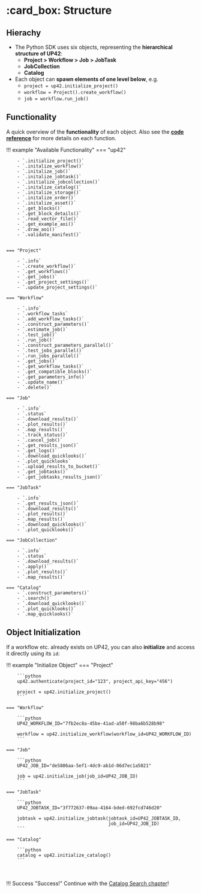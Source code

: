# :card_box: Structure

## Hierachy

- The Python SDK uses six objects, representing the **hierarchical structure of UP42**:
    - **Project > Workflow > Job > JobTask**
    - **JobCollection**
    - **Catalog**
- Each object can **spawn elements of one level below**, e.g.
    - `project = up42.initialize_project()`
    - `workflow = Project().create_workflow()`
    - `job = workflow.run_job()`


## Functionality

A quick overview of the **functionality** of each object. Also see the 
[**code reference**](https://sdk.up42.com/reference/project/) for more details on each
function.

!!! example "Available Functionality"
    === "up42"
    
        - `.initialize_project()`
        - `.initalize_workflow()`
        - `.initalize_job()`
        - `.initalize_jobtask()`
        - `.initialize_jobcollection()`
        - `.initalize_catalog()`
        - `.initalize_storage()`
        - `.initalize_order()`
        - `.initalize_asset()`
        - `.get_blocks()`
        - `.get_block_details()`
        - `.read_vector_file()`
        - `.get_example_aoi()`
        - `.draw_aoi()`
        - `.validate_manifest()`
       
    
    === "Project"
        
        - `.info`
        - `.create_workflow()`
        - `.get_workflows()`
        - `.get_jobs()`
        - `.get_project_settings()`
        - `.update_project_settings()`
    
    === "Workflow"
        
        - `.info`
        - `.workflow_tasks`
        - `.add_workflow_tasks()`
        - `.construct_parameters()`
        - `.estimate_job()`
        - `.test_job()`
        - `.run_job()`
        - `.construct_parameters_parallel()`
        - `.test_jobs_parallel()`
        - `.run_jobs_parallel()`
        - `.get_jobs()`
        - `.get_workflow_tasks()`
        - `.get_compatible_blocks()`
        - `.get_parameters_info()`
        - `.update_name()`
        - `.delete()`
        
    === "Job"
    
        - `.info`
        - `.status`
        - `.download_results()`
        - `.plot_results()`
        - `.map_results()`
        - `.track_status()`
        - `.cancel_job()`
        - `.get_results_json()`
        - `.get_logs()`
        - `.download_quicklooks()`
        - `.plot_quicklooks`
        - `.upload_results_to_bucket()`
        - `.get_jobtasks()`
        - `.get_jobtasks_results_json()`
        
    === "JobTask"
        
        - `.info`
        - `.get_results_json()`
        - `.download_results()`
        - `.plot_results()`
        - `.map_results()`
        - `.download_quicklooks()`
        - `.plot_quicklooks()`
        
    === "JobCollection"
    
        - `.info`
        - `.status`
        - `.download_results()`
        - `.apply()`
        - `.plot_results()`
        - `.map_results()`
        
    === "Catalog"
        - `.construct_parameters()`
        - `.search()`
        - `.download_quicklooks()`
        - `.plot_quicklooks()`
        - `.map_quicklooks()`

        
        
## Object Initialization

If a workflow etc. already exists on UP42, you can also **initialize** and access it directly using its `id`:

!!! example "Initialize Object"
    === "Project"
    
        ```python
        up42.authenticate(project_id="123", project_api_key="456")
        
        project = up42.initialize_project()
        ```
    
    === "Workflow"

        ```python
        UP42_WORKFLOW_ID="7fb2ec8a-45be-41ad-a50f-98ba6b528b98"
        
        workflow = up42.initialize_workflow(workflow_id=UP42_WORKFLOW_ID)
        ```
        
    === "Job"

        ```python
        UP42_JOB_ID="de5806aa-5ef1-4dc9-ab1d-06d7ec1a5021"
        
        job = up42.initialize_job(job_id=UP42_JOB_ID)
        ```
      
    === "JobTask"
    
        ```python
        UP42_JOBTASK_ID="3f772637-09aa-4164-bded-692fcd746d20"
        
        jobtask = up42.initialize_jobtask(jobtask_id=UP42_JOBTASK_ID,
                                          job_id=UP42_JOB_ID)
        ```
       
    === "Catalog"
    
        ```python
        catalog = up42.initialize_catalog()
        ```
        
<br>

!!! Success "Success!"
    Continue with the [Catalog Search chapter](catalog.md)!
